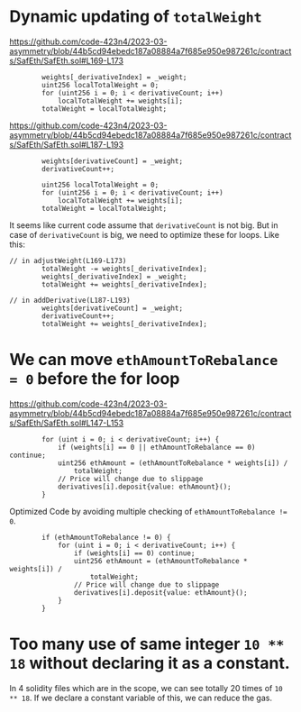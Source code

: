 # Dynamic updating of `totalWeight`
https://github.com/code-423n4/2023-03-asymmetry/blob/44b5cd94ebedc187a08884a7f685e950e987261c/contracts/SafEth/SafEth.sol#L169-L173
```
        weights[_derivativeIndex] = _weight;
        uint256 localTotalWeight = 0;
        for (uint256 i = 0; i < derivativeCount; i++)
            localTotalWeight += weights[i];
        totalWeight = localTotalWeight;
```
https://github.com/code-423n4/2023-03-asymmetry/blob/44b5cd94ebedc187a08884a7f685e950e987261c/contracts/SafEth/SafEth.sol#L187-L193
```
        weights[derivativeCount] = _weight;
        derivativeCount++;

        uint256 localTotalWeight = 0;
        for (uint256 i = 0; i < derivativeCount; i++)
            localTotalWeight += weights[i];
        totalWeight = localTotalWeight;
```
It seems like current code assume that `derivativeCount` is not big.
But in case of `derivativeCount` is big, we need to optimize these for loops.
Like this:
```
// in adjustWeight(L169-L173)
        totalWeight -= weights[_derivativeIndex];
        weights[_derivativeIndex] = _weight;
        totalWeight += weights[_derivativeIndex];

// in addDerivative(L187-L193)
        weights[derivativeCount] = _weight;
        derivativeCount++;
        totalWeight += weights[_derivativeIndex];
```

# We can move `ethAmountToRebalance = 0` before the for loop
https://github.com/code-423n4/2023-03-asymmetry/blob/44b5cd94ebedc187a08884a7f685e950e987261c/contracts/SafEth/SafEth.sol#L147-L153
```
        for (uint i = 0; i < derivativeCount; i++) {
            if (weights[i] == 0 || ethAmountToRebalance == 0) continue;
            uint256 ethAmount = (ethAmountToRebalance * weights[i]) /
                totalWeight;
            // Price will change due to slippage
            derivatives[i].deposit{value: ethAmount}();
        }
```
Optimized Code by avoiding multiple checking of `ethAmountToRebalance != 0`.
```
        if (ethAmountToRebalance != 0) {
            for (uint i = 0; i < derivativeCount; i++) {
                if (weights[i] == 0) continue;
                uint256 ethAmount = (ethAmountToRebalance * weights[i]) /
                    totalWeight;
                // Price will change due to slippage
                derivatives[i].deposit{value: ethAmount}();
            }
        }
```

# Too many use of same integer `10 ** 18` without declaring it as a constant.
In 4 solidity files which are in the scope, we can see totally 20 times of `10 ** 18`.
If we declare a constant variable of this, we can reduce the gas.
